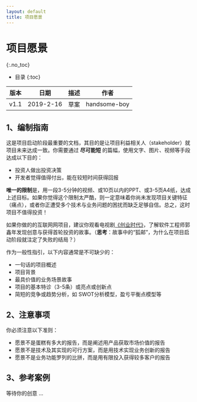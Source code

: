 ```yaml
---
layout: default
title: 项目愿景
---
```


# 项目愿景
{:.no_toc}

* 目录
{:toc}

| 版本 |   日期    | 描述 |  作者   |
| :--: | :-------: | :--: | :-----: |
| v1.1 | 2019-2-16 | 草案 | handsome-boy |

## 1、编制指南

这是项目启动阶段最重要的文档，其目的是让项目利益相关人（stakeholder）就项目未来达成一致。你需要通过 **尽可能短** 的篇幅，使用文字、图片、视频等手段达成以下目的：

* 投资人做出投资决策
* 开发者觉得值得付出，能在较短时间获得回报

**唯一的限制**是，用一段3-5分钟的视频、或10页以内的PPT、或3-5页A4纸，达成上述目标。如果你觉得这个限制太严酷，则一定意味着你尚未发现项目关键特征（痛点），或者你正遭受多个技术与业务问题的困扰而缺乏足够自信。总之，这时项目不值得投资！ 

如果你做的的互联网网项目，建议你观看电视剧[《创业时代》](http://www.iqiyi.com/lib/m_214677414.html)，了解软件工程师郭鑫年发现创意与获得首轮投资的故事。（**思考**：故事中的“狐邮”，为什么在项目启动阶段就注定了失败的结局？）

作为一般性指引，以下内容通常是不可缺少的：

* 一句话的项目概述
* 项目背景
* 最具价值的业务场景故事
* 项目的基本特诊（3-5条）或亮点或创新点
* 简短的竞争或趋势分析，如 SWOT分析模型，盈亏平衡点模型等

## 2、注意事项

你必须注意以下准则：

* 愿景不是蛋糕有多大的报告，而是阐述用产品获取市场价值的报告
* 愿景不是技术及其实现的可行方案，而是用技术实现业务创新的报告
* 愿景不是业务功能罗列的比拼，而是用有限投入获得较多客户的报告

## 3、参考案例

等待你的创意 ...


